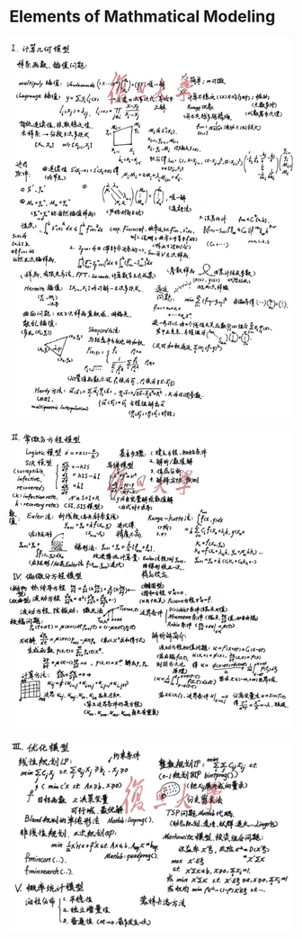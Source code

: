 # Elements of Mathmatical Modeling

![](./mathmodel1.jpg)

![](./mathmodel2.jpg)

![](./mathmodel3.jpg)